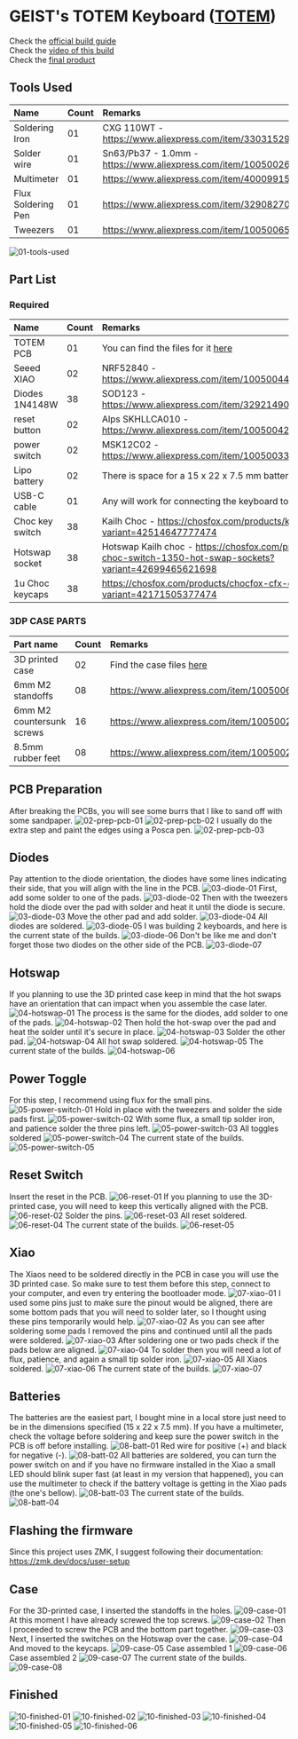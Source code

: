 # GEIST's TOTEM Keyboard ([TOTEM](https://github.com/GEIGEIGEIST/TOTEM))

Check the [official build guide](https://github.com/GEIGEIGEIST/TOTEM/blob/main/docs/buildguide.md)  
Check the [video of this build](https://youtu.be/OlH3yDg8ZMA)  
Check the [final product](#finished)  

## Tools Used

| Name               | Count | Remarks |
|:------------------ |:----- |:------- |
| Soldering Iron     | 01    | CXG 110WT - https://www.aliexpress.com/item/33031529555.html |
| Solder wire        | 01    | Sn63/Pb37 - 1.0mm - https://www.aliexpress.com/item/1005002646781061.html |
| Multimeter         | 01    | https://www.aliexpress.com/item/4000991575808.html |
| Flux Soldering Pen | 01    | https://www.aliexpress.com/item/32908270559.html |
| Tweezers           | 01    | https://www.aliexpress.com/item/1005006596532239.html |

![01-tools-used](/crkbd-choco-v2.1.0/01-tools-used.png)

## Part List

### Required

| Name            | Count | Remarks |
|:--------------- |:----- |:------- |
| TOTEM PCB       | 01    | You can find the files for it [here](https://github.com/GEIGEIGEIST/TOTEM/tree/main/PCB) |
| Seeed XIAO      | 02    | NRF52840 - https://www.aliexpress.com/item/1005004459618789.html |
| Diodes 1N4148W  | 38    | SOD123 - https://www.aliexpress.com/item/32921490945.html |
| reset button    | 02    | Alps SKHLLCA010 - https://www.aliexpress.com/item/1005004288216606.html|
| power switch    | 02    | MSK12C02 - https://www.aliexpress.com/item/1005003308186629.html |
| Lipo battery    | 02    | There is space for a 15 x 22 x 7.5 mm battery |
| USB-C cable     | 01    | Any will work for connecting the keyboard to your PC |
| Choc key switch | 38    | Kailh Choc - https://chosfox.com/products/kailh-chocs?variant=42514647777474 |
| Hotswap socket  | 38    | Hotswap Kailh choc - https://chosfox.com/products/kailh-choc-switch-1350-hot-swap-sockets?variant=42699465621698 |
| 1u Choc keycaps | 38    | https://chosfox.com/products/chocfox-cfx-choc-keycaps?variant=42171505377474 |

### 3DP CASE PARTS

| Part name                 | Count | Remarks |
| :------------------------ | :---- | :------ |
| 3D printed case           | 02    | Find the case files [here](https://github.com/GEIGEIGEIST/TOTEM/tree/main/case) |
| 6mm M2 standoffs          | 08    | https://www.aliexpress.com/item/1005006049595637.html |
| 6mm M2 countersunk screws | 16    | https://www.aliexpress.com/item/1005002365855820.html |
| 8.5mm rubber feet         | 08    | https://www.aliexpress.com/item/1005002618681200.html |

## PCB Preparation
After breaking the PCBs, you will see some burrs that I like to sand off with some sandpaper.
![02-prep-pcb-01](/totem-v0.3/02-prep-pcb-01.jpg)
![02-prep-pcb-02](/totem-v0.3/02-prep-pcb-02.jpg)
I usually do the extra step and paint the edges using a Posca pen.
![02-prep-pcb-03](/totem-v0.3/02-prep-pcb-03.jpg)

## Diodes
Pay attention to the diode orientation, the diodes have some lines indicating their side, that you will align with the line in the PCB.
![03-diode-01](/totem-v0.3/03-diode-01.jpg)
First, add some solder to one of the pads.
![03-diode-02](/totem-v0.3/03-diode-02.jpg)
Then with the tweezers hold the diode over the pad with solder and heat it until the diode is secure.
![03-diode-03](/totem-v0.3/03-diode-03.jpg)
Move the other pad and add solder.
![03-diode-04](/totem-v0.3/03-diode-04.jpg)
All diodes are soldered.
![03-diode-05](/totem-v0.3/03-diode-05.jpg)
I was building 2 keyboards, and here is the current state of the builds.
![03-diode-06](/totem-v0.3/03-diode-06.jpg)
Don't be like me and don't forget those two diodes on the other side of the PCB.
![03-diode-07](/totem-v0.3/03-diode-07.jpg)

## Hotswap
If you planning to use the 3D printed case keep in mind that the hot swaps have an orientation that can impact when you assemble the case later.
![04-hotswap-01](/totem-v0.3/04-hotswap-01.jpg)
The process is the same for the diodes, add solder to one of the pads.
![04-hotswap-02](/totem-v0.3/04-hotswap-02.jpg)
Then hold the hot-swap over the pad and heat the solder until it's secure in place.
![04-hotswap-03](/totem-v0.3/04-hotswap-03.jpg)
Solder the other pad.
![04-hotswap-04](/totem-v0.3/04-hotswap-04.jpg)
All hot swap soldered.
![04-hotswap-05](/totem-v0.3/04-hotswap-05.jpg)
The current state of the builds.
![04-hotswap-06](/totem-v0.3/04-hotswap-06.jpg)

## Power Toggle
For this step, I recommend using flux for the small pins.
![05-power-switch-01](/totem-v0.3/05-power-switch-01.jpg)
Hold in place with the tweezers and solder the side pads first.
![05-power-switch-02](/totem-v0.3/05-power-switch-02.jpg)
With some flux, a small tip solder iron, and patience solder the three pins left.
![05-power-switch-03](/totem-v0.3/05-power-switch-03.jpg)
All toggles soldered
![05-power-switch-04](/totem-v0.3/05-power-switch-04.jpg)
The current state of the builds.
![05-power-switch-05](/totem-v0.3/05-power-switch-05.jpg)

## Reset Switch
Insert the reset in the PCB.
![06-reset-01](/totem-v0.3/06-reset-01.jpg)
If you planning to use the 3D-printed case, you will need to keep this vertically aligned with the PCB.
![06-reset-02](/totem-v0.3/06-reset-02.jpg)
Solder the pins.
![06-reset-03](/totem-v0.3/06-reset-03.jpg)
All reset soldered.
![06-reset-04](/totem-v0.3/06-reset-04.jpg)
The current state of the builds.
![06-reset-05](/totem-v0.3/06-reset-05.jpg)

## Xiao
The Xiaos need to be soldered directly in the PCB in case you will use the 3D printed case. So make sure to test them before this step, connect to your computer, and even try entering the bootloader mode.
![07-xiao-01](/totem-v0.3/07-xiao-01.jpg)
I used some pins just to make sure the pinout would be aligned, there are some bottom pads that you will need to solder later, so I thought using these pins temporarily would help.
![07-xiao-02](/totem-v0.3/07-xiao-02.jpg)
As you can see after soldering some pads I removed the pins and continued until all the pads were soldered.
![07-xiao-03](/totem-v0.3/07-xiao-03.jpg)
After soldering one or two pads check if the pads below are aligned.
![07-xiao-04](/totem-v0.3/07-xiao-04.jpg)
To solder then you will need a lot of flux, patience, and again a small tip solder iron.
![07-xiao-05](/totem-v0.3/07-xiao-05.jpg)
All Xiaos soldered.
![07-xiao-06](/totem-v0.3/07-xiao-06.jpg)
The current state of the builds.
![07-xiao-07](/totem-v0.3/07-xiao-07.jpg)

## Batteries
The batteries are the easiest part, I bought mine in a local store just need to be in the dimensions specified (15 x 22 x 7.5 mm). If you have a multimeter, check the voltage before soldering and keep sure the power switch in the PCB is off before installing.
![08-batt-01](/totem-v0.3/08-batt-01.jpg)
Red wire for positive (+) and black for negative (-).
![08-batt-02](/totem-v0.3/08-batt-02.jpg)
All batteries are soldered, you can turn the power switch on and if you have no firmware installed in the Xiao a small LED should blink super fast (at least in my version that happened), you can use the multimeter to check if the battery voltage is getting in the Xiao pads (the one's bellow).
![08-batt-03](/totem-v0.3/08-batt-03.jpg)
The current state of the builds.
![08-batt-04](/totem-v0.3/08-batt-04.jpg)

## Flashing the firmware
Since this project uses ZMK, I suggest following their documentation:
https://zmk.dev/docs/user-setup

## Case
For the 3D-printed case, I inserted the standoffs in the holes.
![09-case-01](/totem-v0.3/09-case-01.jpg)
At this moment I have already screwed the top screws.
![09-case-02](/totem-v0.3/09-case-02.jpg)
Then I proceeded to screw the PCB and the bottom part together.
![09-case-03](/totem-v0.3/09-case-03.jpg)
Next, I inserted the switches on the Hotswap over the case.
![09-case-04](/totem-v0.3/09-case-04.jpg)
And moved to the keycaps.
![09-case-05](/totem-v0.3/09-case-05.jpg)
Case assembled 1
![09-case-06](/totem-v0.3/09-case-06.jpg)
Case assembled 2
![09-case-07](/totem-v0.3/09-case-07.jpg)
The current state of the builds.
![09-case-08](/totem-v0.3/09-case-08.jpg)

## Finished
![10-finished-01](/totem-v0.3/10-finished-01.jpg)
![10-finished-02](/totem-v0.3/10-finished-02.jpg)
![10-finished-03](/totem-v0.3/10-finished-03.jpg)
![10-finished-04](/totem-v0.3/10-finished-04.jpg)
![10-finished-05](/totem-v0.3/10-finished-05.jpg)
![10-finished-06](/totem-v0.3/10-finished-06.jpg)
